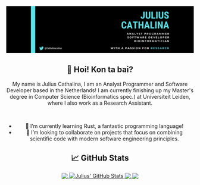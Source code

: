 <div align="center">
  <a href="https://juliuscathalina.netlify.app/"><img src="github_banner_m.png" alt="Julius' Github Banner"></a>
  
  <br>
  
  ## 👋 Hoi! Kon ta bai?
  
  My name is Julius Cathalina, I am an Analyst Programmer and Software Developer based in the Netherlands!
  I am currently finishing up my Master's degree in Computer Science (Bioinformatics spec.) at Universiteit Leiden, where I also work as a Research Assistant.
  
  <br>
  
  - 🌱 I’m currently learning Rust, a fantastic programming language!
  - 👯 I’m looking to collaborate on projects that focus on combining scientific code with modern software engineering principles.
  
  ## 📈 GitHub Stats

<a href="https://github.com/naisuu/naisuu">
  <img align="center" src="https://github-readme-stats.vercel.app/api/top-langs/?username=naisuu&hide=jupyter%20notebook&title_color=ffffff&text_color=c9cacc&icon_color=2bbc8a&bg_color=1d1f21&langs_count=3" />
</a>
<a href="https://github.com/naisuu/naisuu">
  <img align="center" src="https://github-readme-stats.vercel.app/api?username=naisuu&show_icons=true&line_height=27&count_private=true&title_color=ffffff&text_color=c9cacc&icon_color=2bbc8a&bg_color=1d1f21" alt="Julius' GitHub Stats" />
</a>

<a href="https://github.com/naisuu/faers-drug-norm">
  <img align="center" src="https://github-readme-stats.vercel.app/api/pin/?username=naisuu&repo=faers-drug-norm&title_color=ffffff&text_color=c9cacc&icon_color=2bbc8a&bg_color=1d1f21" />
</a>


<a href="https://github.com/naisuu/uspto-downloader">
  <img align="center" src="https://github-readme-stats.vercel.app/api/pin/?username=naisuu&repo=uspto-downloader&title_color=ffffff&text_color=c9cacc&icon_color=2bbc8a&bg_color=1d1f21" />
</a>    
 
</div>

